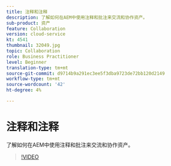 ```yaml
---
title: 注释和注释
description: 了解如何在AEM中使用注释和批注来交流和协作资产。
sub-product: 资产
feature: Collaboration
version: cloud-service
kt: 4541
thumbnail: 32049.jpg
topic: Collaboration
role: Business Practitioner
level: Beginner
translation-type: tm+mt
source-git-commit: d9714b9a291ec3ee5f3dba9723de72bb120d2149
workflow-type: tm+mt
source-wordcount: '42'
ht-degree: 4%

---
```



# 注释和注释

了解如何在AEM中使用注释和批注来交流和协作资产。

>[!VIDEO](https://video.tv.adobe.com/v/32049/?quality=12&learn=on&hidetitle=true)